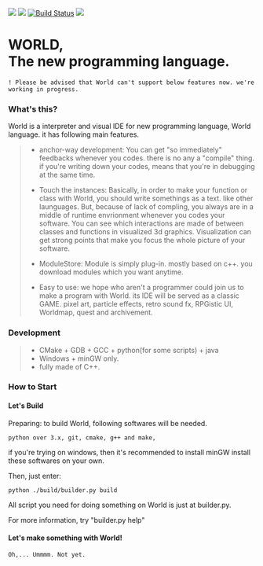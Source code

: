 ![](https://img.shields.io/github/release-pre/kniz/world.svg?label=latest%20release&style=flat)
![](https://img.shields.io/github/release-date-pre/kniz/world.svg?label=at&style=flat)
[![Build Status](https://travis-ci.org/kniz/World.svg?branch=master)](https://travis-ci.org/kniz/World)
![](https://img.shields.io/github/downloads/kniz/world/total.svg?style=flat)

WORLD, <br/>The new programming language.
=======================================

	! Please be advised that World can't support below features now. we're working in progress.

### What's this?
World is a interpreter and visual IDE for new programming language, World language.
it has following main features.

> * anchor-way development: You can get "so immediately" feedbacks whenever you codes.
		there is no any a "compile" thing. if you're writing down your codes, means that 
		you're in debugging	at the same time.
>
> 
> * Touch the instances: Basically, in order to make your function or class with World, 
		you should write somethings as a text. like other launguages.
		But, because of lack of compling, you always are in a middle of runtime envrionment
		whenever you codes your software. You can see which interactions are made of between
		classes and functions in visualized 3d graphics. 
		Visualization can get strong points that make you focus the whole picture of your
		software.
>
> * ModuleStore: Module is simply plug-in. mostly based on c++. you download modules
		which you want anytime.
>
> * Easy to use: we hope who aren't a programmer could join us to make a program with
		World. its IDE will be served as a classic GAME. 
		pixel art, particle effects, retro sound fx, RPGistic UI, Worldmap, quest and archivement.


### Development 
> * CMake + GDB + GCC + python(for some scripts) + java
> * Windows + minGW only.
> * fully made of C++.


### How to Start
#### Let's Build

Preparing: to build World, following softwares will be needed.
    		
	python over 3.x, git, cmake, g++ and make,

if you're trying on windows, then it's recommended to install minGW install these softwares on your own.

Then, just enter:
		
	python ./build/builder.py build

All script you need for doing something on World is just at builder.py.

For more information, try "builder.py help"

#### Let's make something with World!
	
	Oh,... Ummmm. Not yet.
